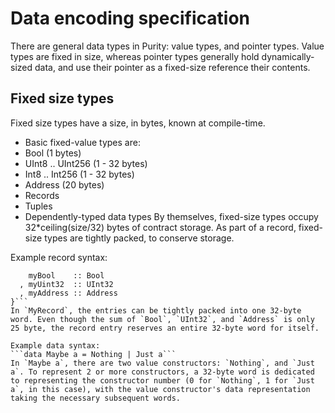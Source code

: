 # Data encoding specification
There are general data types in Purity: value types, and pointer types. Value types are fixed in size, whereas pointer types generally hold dynamically-sized data, and use their pointer as a fixed-size reference their contents.
## Fixed size types
Fixed size types have a size, in bytes, known at compile-time. 
- Basic fixed-value types are:
- Bool (1 bytes)
- UInt8 .. UInt256 (1 - 32 bytes)
- Int8 .. Int256 (1 - 32 bytes)
- Address (20 bytes)
- Records
- Tuples
- Dependently-typed data types
By themselves, fixed-size types occupy 32*ceiling(size/32) bytes of contract storage. As part of a record, fixed-size types are tightly packed, to conserve storage.

Example record syntax:
```data MyRecord = MyRecord {
    myBool    :: Bool
  , myUint32  :: UInt32
  , myAddress :: Address
}```
In `MyRecord`, the entries can be tightly packed into one 32-byte word. Even though the sum of `Bool`, `UInt32`, and `Address` is only 25 byte, the record entry reserves an entire 32-byte word for itself.

Example data syntax:
```data Maybe a = Nothing | Just a```
In `Maybe a`, there are two value constructors: `Nothing`, and `Just a`. To represent 2 or more constructors, a 32-byte word is dedicated to representing the constructor number (0 for `Nothing`, 1 for `Just a`, in this case), with the value constructor's data representation taking the necessary subsequent words.
